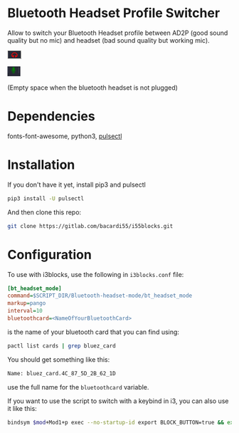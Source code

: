 # Bluetooth Headset Profile Switcher

Allow to switch your Bluetooth Headset profile between AD2P (good sound quality but no mic) and headset (bad sound quality but working mic).

![](images/ad2p.png)

![](images/headset.png)

(Empty space when the bluetooth headset is not plugged)

# Dependencies

fonts-font-awesome, python3, [pulsectl](https://github.com/mk-fg/python-pulse-control)

# Installation

If you don't have it yet, install pip3 and pulsectl
```bash
pip3 install -U pulsectl
```

And then clone this repo:

```bash
git clone https://gitlab.com/bacardi55/i55blocks.git
```

# Configuration

To use with i3blocks, use the following in `i3blocks.conf` file:

```INI
[bt_headset_mode]
command=$SCRIPT_DIR/Bluetooth-headset-mode/bt_headset_mode
markup=pango
interval=10
bluetoothcard=<NameOfYourBluetoothCard>
```

<NameOfYourBluetoothCard> is the name of your bluetooth card that you can find using:

```bash
pactl list cards | grep bluez_card
```

You should get something like this:
```bash
Name: bluez_card.4C_87_5D_2B_62_1D
```

use the full name for the `bluetoothcard` variable.


If you want to use the script to switch with a keybind in i3, you can also use it like this:
```bash
bindsym $mod+Mod1+p exec --no-startup-id export BLOCK_BUTTON=true && export bluetoothcard="<NameOfYourBluetoothCard>" && /usr/bin/python3 /home/bacardi55/workspace/perso/i55blocks/bluetooth-headset-mode/bt_headset_mode
```
